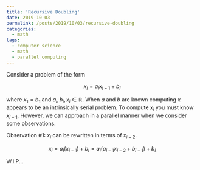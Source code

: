 ```yaml
---
title: 'Recursive Doubling'
date: 2019-10-03
permalink: /posts/2019/10/03/recursive-doubling
categories:
  - math
tags:
  - computer science
  - math
  - parallel computing
---
```



Consider a problem of the form 

$$ x_i = a_i x_{i-1} + b_i $$

where $x_1=b_1$ and $a_i,b_i,x_i \in \mathbb{R}$. When $a$ and $b$ are known computing $x$ appears to be an intrinsically serial problem. To compute $x_i$ you must know $x_{i-1}$. However, we can approach in a parallel manner when we consider some observations.

Observation #1: $x_i$ can be rewritten in terms of $x_{i-2}$. 

$$x_i = a_i \left( x_{i-1} \right) + b_i = a_i \left( a_{i-1} x_{i-2} + b_{i-1} \right) + b_i $$


W.I.P...
